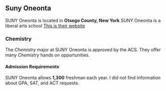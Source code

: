 ## Suny Oneonta
SUNY Oneonta is located in **Otsego County, New York**
SUNY Oneonta is a liberal arts school
[This is their website](https://suny.oneonta.edu/)
### Chemistry
The _Chemistry_ major at SUNY Oneonta is approved by the ACS. They offer many _Chemistry_ hands on oppurtunities.
#### Admission Requirements
SUNY Oneonta allows **1,300** freshman each year. I did not find information about GPA, SAT, and ACT requests. 